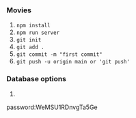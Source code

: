 ### Movies



1. `npm install`
2. `npm run server`
3. `git init`
4. `git add .`
5. `git commit -m "first commit"`
6. `git push -u origin main or 'git push'`

### Database options

1.

password:WeMSU1RDnvgTa5Ge